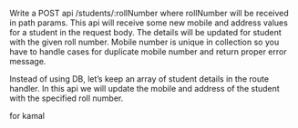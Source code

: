 Write a POST api /students/:rollNumber where rollNumber will be received in path params. This api will receive some new mobile and address values for a student in the request body. The details will be updated for student with the given roll number. Mobile number is unique in collection so you have to handle cases for duplicate mobile number and return proper error message.

Instead of using DB, let’s keep an array of student details in the route handler. In this api	we will update the mobile and address of the student with the specified roll number.

for kamal